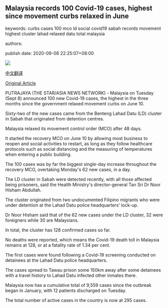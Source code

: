 ## Malaysia records 100 Covid-19 cases, highest since movement curbs relaxed in June

keywords: curbs cases 100 mco ld social covid19 sabah records movement highest cluster lahad relaxed datu total malaysia

authors: 

publish date: 2020-09-08 22:25:07+08:00

![](https://www.straitstimes.com/sites/default/files/styles/x_large/public/articles/2020/09/08/tl-malaysia-r-080920.jpg?itok=cJV980yZ)

[中文翻译](Malaysia%20records%20100%20Covid-19%20cases%2C%20highest%20since%20movement%20curbs%20relaxed%20in%20June_zh.md)

[Original Article](https://www.straitstimes.com/asia/se-asia/malaysia-records-100-covid-19-cases-highest-since-movement-curbs-relaxed-in-june)

PUTRAJAYA (THE STAR/ASIA NEWS NETWORK) - Malaysia on Tuesday (Sept 8) announced 100 new Covid-19 cases, the highest in the three months since the government relaxed movement curbs on June 10.

Sixty-two of the new cases came from the Benteng Lahad Datu (LD) cluster in Sabah that originated from detention centres.

Malaysia relaxed its movement control order (MCO) after 48 days.

It started the recovery MCO on June 10 by allowing most business to reopen and social activities to restart, as long as they follow healthcare protocols such as social distancing and the measuring of temperatures when entering a public building.

The 100 cases was by far the biggest single-day increase throughout the recovery MCO, overtaking Monday's 62 new cases, in a day.

The LD cluster in Sabah were detected recently, with all those affected being prisoners, said the Health Ministry's director-general Tan Sri Dr Noor Hisham Abdullah.

The cluster originated from two undocumented Filipino migrants who were under detention at the Lahad Datu police headquarters' lock-up.

Dr Noor Hisham said that of the 62 new cases under the LD cluster, 32 were foreigners while 30 are Malaysians.

In total, the cluster has 128 confirmed cases so far.

No deaths were reported, which means the Covid-19 death toll in Malaysia remains at 128, or at a fatality rate of 1.34 per cent.

The first cases were found following a Covid-19 screening conducted on detainees at the Lahad Datu police headquarters.

The cases spread to Tawau prison some 150km away after some detainees with a travel history to Lahad Datu infected other inmates there.

Malaysia now has a cumulative total of 9,559 cases since the outbreak began in January, with 12 patients discharged on Tuesday.

The total number of active cases in the country is now at 295 cases.